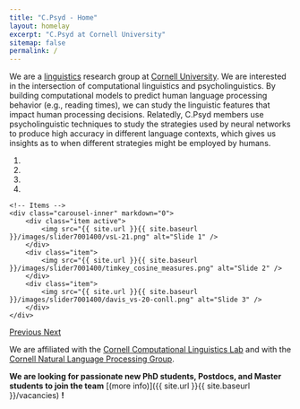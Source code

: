 ```yaml
---
title: "C.Psyd - Home"
layout: homelay
excerpt: "C.Psyd at Cornell University"
sitemap: false
permalink: /
---
```


We are a [linguistics](https://linguistics.cornell.edu) research group at [Cornell University](https://www.cornell.edu/). We are interested in the intersection of computational linguistics and psycholinguistics. By building computational models to predict human language processing behavior (e.g., reading times), we can study the linguistic features that impact human processing decisions. Relatedly, C.Psyd members use psycholinguistic techniques to study the strategies used by neural networks to produce high accuracy in different language contexts, which gives us insights as to when different strategies might be employed by humans.

<div markdown="0" id="carousel" class="carousel slide" data-ride="carousel" data-interval="4000" data-pause="hover" >
    <!-- Menu -->
    <ol class="carousel-indicators">
        <li data-target="#carousel" data-slide-to="0" class="active"></li>
        <li data-target="#carousel" data-slide-to="1"></li>
        <li data-target="#carousel" data-slide-to="2"></li>
        <li data-target="#carousel" data-slide-to="3"></li>
    </ol>

    <!-- Items -->
    <div class="carousel-inner" markdown="0">
        <div class="item active">
            <img src="{{ site.url }}{{ site.baseurl }}/images/slider7001400/vsL-21.png" alt="Slide 1" />
        </div>
        <div class="item">
            <img src="{{ site.url }}{{ site.baseurl }}/images/slider7001400/timkey_cosine_measures.png" alt="Slide 2" />
        </div>
        <div class="item">
            <img src="{{ site.url }}{{ site.baseurl }}/images/slider7001400/davis_vs-20-conll.png" alt="Slide 3" />
        </div>
    </div>
  <a class="left carousel-control" href="#carousel" role="button" data-slide="prev">
    <span class="glyphicon glyphicon-chevron-left" aria-hidden="true"></span>
    <span class="sr-only">Previous</span>
  </a>
  <a class="right carousel-control" href="#carousel" role="button" data-slide="next">
    <span class="glyphicon glyphicon-chevron-right" aria-hidden="true"></span>
    <span class="sr-only">Next</span>
  </a>
</div>



We are affiliated with the [Cornell Computational Linguistics Lab](https://conf.ling.cornell.edu/compling/) and with the [Cornell Natural Language Processing Group](https://nlp.cornell.edu/).

 **We are looking for passionate new PhD students, Postdocs, and Master students to join the team** [(more info)]({{ site.url }}{{ site.baseurl }}/vacancies) **!**

